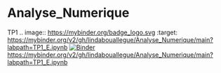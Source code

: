 # Analyse_Numerique
TP1 
.. image:: https://mybinder.org/badge_logo.svg
 :target: https://mybinder.org/v2/gh/lindabouallegue/Analyse_Numerique/main?labpath=TP1_E.ipynb
 [![Binder](https://mybinder.org/badge_logo.svg)](https://mybinder.org/v2/gh/lindabouallegue/Analyse_Numerique/main?labpath=TP1_E.ipynb)
https://mybinder.org/v2/gh/lindabouallegue/Analyse_Numerique/main?labpath=TP1_E.ipynb



